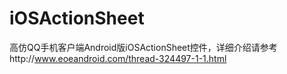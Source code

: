 iOSActionSheet
==============

高仿QQ手机客户端Android版iOSActionSheet控件，详细介绍请参考http://www.eoeandroid.com/thread-324497-1-1.html
